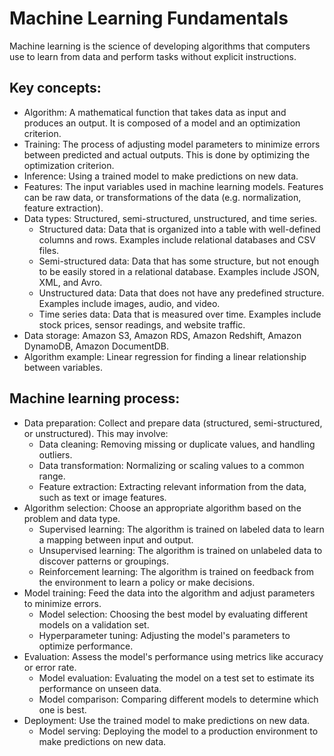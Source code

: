 # Machine Learning Fundamentals

Machine learning is the science of developing algorithms that computers use to learn from data and perform tasks without explicit instructions.

## Key concepts:

- Algorithm: A mathematical function that takes data as input and produces an output. It is composed of a model and an optimization criterion.
- Training: The process of adjusting model parameters to minimize errors between predicted and actual outputs. This is done by optimizing the optimization criterion.
- Inference: Using a trained model to make predictions on new data.
- Features: The input variables used in machine learning models. Features can be raw data, or transformations of the data (e.g. normalization, feature extraction).
- Data types: Structured, semi-structured, unstructured, and time series.
	+ Structured data: Data that is organized into a table with well-defined columns and rows. Examples include relational databases and CSV files.
	+ Semi-structured data: Data that has some structure, but not enough to be easily stored in a relational database. Examples include JSON, XML, and Avro.
	+ Unstructured data: Data that does not have any predefined structure. Examples include images, audio, and video.
	+ Time series data: Data that is measured over time. Examples include stock prices, sensor readings, and website traffic.
- Data storage: Amazon S3, Amazon RDS, Amazon Redshift, Amazon DynamoDB, Amazon DocumentDB.
- Algorithm example: Linear regression for finding a linear relationship between variables.

## Machine learning process:

- Data preparation: Collect and prepare data (structured, semi-structured, or unstructured).
  This may involve:
  - Data cleaning: Removing missing or duplicate values, and handling outliers.
  - Data transformation: Normalizing or scaling values to a common range.
  - Feature extraction: Extracting relevant information from the data, such as text or image features.
- Algorithm selection: Choose an appropriate algorithm based on the problem and data type.
  - Supervised learning: The algorithm is trained on labeled data to learn a mapping between input and output.
  - Unsupervised learning: The algorithm is trained on unlabeled data to discover patterns or groupings.
  - Reinforcement learning: The algorithm is trained on feedback from the environment to learn a policy or make decisions.
- Model training: Feed the data into the algorithm and adjust parameters to minimize errors.
  - Model selection: Choosing the best model by evaluating different models on a validation set.
  - Hyperparameter tuning: Adjusting the model's parameters to optimize performance.
- Evaluation: Assess the model's performance using metrics like accuracy or error rate.
  - Model evaluation: Evaluating the model on a test set to estimate its performance on unseen data.
  - Model comparison: Comparing different models to determine which one is best.
- Deployment: Use the trained model to make predictions on new data.
  - Model serving: Deploying the model to a production environment to make predictions on new data.
